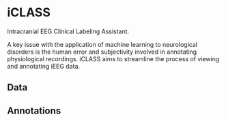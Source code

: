 # iCLASS #

Intracranial EEG Clinical Labeling Assistant.

A key issue with the application of machine learning to neurological disorders is the human error and subjectivity involved in annotating physiological recordings. iCLASS aims to streamline the process of viewing and annotating iEEG data.

## Data ##

## Annotations ##

